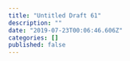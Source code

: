 ```yaml
---
title: "Untitled Draft 61"
description: ""
date: "2019-07-23T00:06:46.606Z"
categories: []
published: false
---
```



